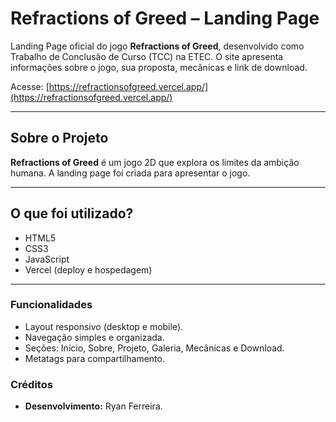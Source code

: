 # Refractions of Greed – Landing Page

Landing Page oficial do jogo **Refractions of Greed**, desenvolvido como Trabalho de Conclusão de Curso (TCC) na ETEC. O site apresenta informações sobre o jogo, sua proposta, mecânicas e link de download.

Acesse: [https://refractionsofgreed.vercel.app/](https://refractionsofgreed.vercel.app/)

---

## Sobre o Projeto

**Refractions of Greed** é um jogo 2D que explora os limites da ambição humana. A landing page foi criada para apresentar o jogo.

---

## O que foi utilizado?

- HTML5  
- CSS3  
- JavaScript  
- Vercel (deploy e hospedagem)

---

### Funcionalidades

- Layout responsivo (desktop e mobile).
- Navegação simples e organizada.
- Seções: Início, Sobre, Projeto, Galeria, Mecânicas e Download.
- Metatags para compartilhamento.

### Créditos

- **Desenvolvimento:** Ryan Ferreira.
